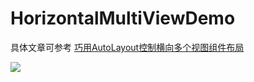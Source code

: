 # HorizontalMultiViewDemo
具体文章可参考 [巧用AutoLayout控制横向多个视图组件布局](http://www.jianshu.com/p/3845528c3c6a)

![](http://7xig3h.com1.z0.glb.clouddn.com/Snip20160323_15.png)
